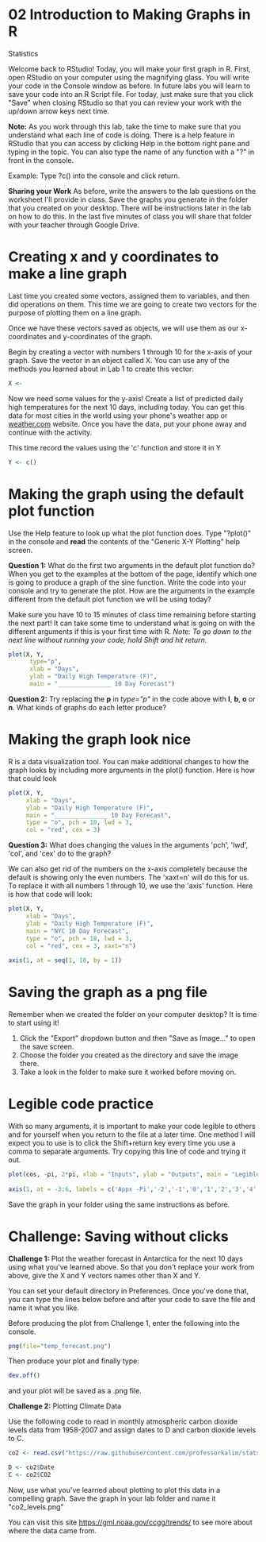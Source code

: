02 Introduction to Making Graphs in R
================
Statistics

Welcome back to RStudio!
Today, you will make your first graph in R. First, open RStudio on your computer using the magnifying glass. You will write your code in the Console window as before. In future labs you will learn to save your code into an R Script file. For today, just make sure that you click "Save" when closing RStudio so that you can review your work with the up/down arrow keys next time.

**Note:** As you work through this lab, take the time to make sure that you understand what each line of code is doing. There is a help feature in RStudio that you can access by clicking Help in the bottom right pane and typing in the topic. You can also type the name of any function with a "?" in front in the console. 


Example: Type ?c() into the console and click return.

**Sharing your Work** 
As before, write the answers to the lab questions on the worksheet I'll provide in class.  Save the graphs you generate in the folder that you created on your desktop. There will be instructions later in the lab on how to do this. In the last five minutes of class you will share that folder with your teacher through Google Drive.

# Creating x and y coordinates to make a line graph

Last time you created some vectors, assigned them to variables, and then did operations on them. This time we are going to create two vectors for the purpose of plotting them on a line graph.

Once we have these vectors saved as objects, we will use them as our x-coordinates and y-coordinates of the graph.

Begin by creating a vector with numbers 1 through 10 for the x-axis of your graph. Save the vector in an object called X. You can use any of the methods you learned about in Lab 1 to create this vector:

```r
X <- 
```

Now we need some values for the y-axis! Create a list of predicted daily high temperatures for the next 10 days, including today. You can get this data for most cities in the world using your phone's weather app or <a href="https://weather.com/" target="_blank">weather.com</a>
website. Once you have the data, put your phone away and continue with the activity.

This time record the values using the 'c' function and store it in Y

```r
Y <- c()
```

# Making the graph using the default plot function

Use the Help feature to look up what the plot function does. Type "?plot()" in the console and **read** the contents of the "Generic X-Y Plotting" help screen.

**Question 1:** What do the first two arguments in the default plot function do? When you get to the examples at the bottom of the page, identify which one is going to produce a graph of the sine function. Write the code into your console and try to generate the plot. How are the arguments in the example different from the default plot function we will be using today?

Make sure you have 10 to 15 minutes of class time remaining before starting the next part! It can take some time to understand what is going on with the different arguments if this is your first time with R. _Note: To go down to the next line without running your code, hold Shift and hit return._

``` r
plot(X, Y, 
      type="p",
      xlab = "Days", 
      ylab = "Daily High Temperature (F)", 
      main = "_______________ 10 Day Forecast")
```

**Question 2:** Try replacing the **p** in *type="p"* in the code above with **l**, **b**, **o** or **n**.  What kinds of graphs do each letter produce?


# Making the graph look nice

R is a data visualization tool. You can make additional changes to how the graph looks by including more arguments in the plot() function. Here is how that could look

``` r
plot(X, Y, 
     xlab = "Days", 
     ylab = "Daily High Temperature (F)", 
     main = "_______________ 10 Day Forecast", 
     type = "o", pch = 18, lwd = 3, 
     col = "red", cex = 3)
```

**Question 3:** What does changing the values in the arguments 'pch', 'lwd', 'col', and 'cex' do to the graph?

We can also get rid of the numbers on the x-axis completely because the default is showing only the even numbers. The 'xaxt=n' will do this for us. To replace it with all numbers 1 through 10, we use the 'axis' function. Here is how that code will look:

``` r
plot(X, Y, 
     xlab = "Days", 
     ylab = "Daily High Temperature (F)", 
     main = "NYC 10 Day Forecast", 
     type = "o", pch = 18, lwd = 3, 
     col = "red", cex = 3, xaxt="n")
          
axis(1, at = seq(1, 10, by = 1))
```

# Saving the graph as a png file

Remember when we created the folder on your computer desktop? It is time to start using it! 

1. Click the "Export" dropdown button and then "Save as Image..." to open the save screen. 
2. Choose the folder you created as the directory and save the image there. 
3. Take a look in the folder to make sure it worked before moving on.

# Legible code practice

With so many arguments, it is important to make your code legible to others and for yourself when you return to the file at a later time. One method I will expect you to use is to click the Shift+return key every time you use a comma to separate arguments. Try copying this line of code and trying it out.

``` r
plot(cos, -pi, 2*pi, xlab = "Inputs", ylab = "Outputs", main = "Legible Code Practice - Cos(x)", type = "o", pch = 1, lwd = 1, col = "purple", cex = 1, xaxt="n")
        
axis(1, at = -3:6, labels = c('Appx -Pi','-2','-1','0','1','2','3','4','5','Appx 2pi'), las=2)
```
Save the graph in your folder using the same instructions as before.

# Challenge: Saving without clicks
**Challenge 1:** Plot the weather forecast in Antarctica for the next 10 days using what you've learned above. So that you don't replace your work from above, give the X and Y vectors names other than X and Y.

You can set your default directory in Preferences. Once you've done that, you can type the lines below before and after your code to save the file and name it what you like.

Before producing the plot from Challenge 1, enter the following into the console.

```r
png(file="temp_forecast.png")
```

Then produce your plot and finally type:

```r
dev.off()
```
and your plot will be saved as a .png file.

**Challenge 2:** Plotting Climate Data

Use the following code to read in monthly atmospheric carbon dioxide levels data from 1958-2007 and assign dates to D and carbon dioxide levels to C.

```r
co2 <- read.csv("https://raw.githubusercontent.com/professorkalim/stats22-23/main/monthly_CO2.csv")

D <- co2$Date
C <- co2$CO2
```

Now, use what you've learned about plotting to plot this data in a compelling graph. Save the graph in your lab folder and name it "co2_levels.png"

You can visit this site https://gml.noaa.gov/ccgg/trends/ to see more about where the data came from. 

